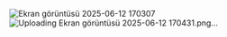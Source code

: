 ![Ekran görüntüsü 2025-06-12 170307](https://github.com/user-attachments/assets/3b0f5fc3-9d42-488d-a5a3-eaec32d48c7e)
![Uploading Ekran görüntüsü 2025-06-12 170431.png…]()
